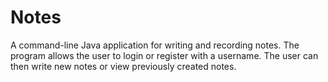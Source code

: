 Notes
===================================
A command-line Java application for writing and recording notes.
The program allows the user to login or register with a username.
The user can then write new notes or view previously created
notes.
